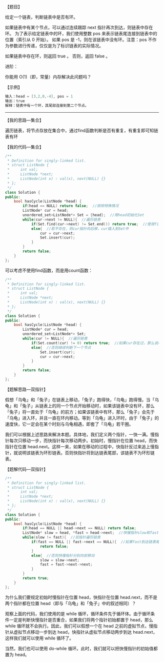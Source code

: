 【题目】

给定一个链表，判断链表中是否有环。

如果链表中有某个节点，可以通过连续跟踪 next 指针再次到达，则链表中存在环。 为了表示给定链表中的环，我们使用整数 pos 来表示链表尾连接到链表中的位置（索引从 0 开始）。 如果 pos 是 -1，则在该链表中没有环。注意：pos 不作为参数进行传递，仅仅是为了标识链表的实际情况。

如果链表中存在环，则返回 true 。 否则，返回 false 。 

进阶：

你能用 O(1)（即，常量）内存解决此问题吗？

【示例】

```c++
输入：head = [3,2,0,-4], pos = 1
输出：true
解释：链表中有一个环，其尾部连接到第二个节点。
```

---

【我的思路—集合】

遍历链表，将节点存放在集合中，通过find函数判断是否有重复，有重复即可知链表有环

【我的代码—集合】

```c++
/**
 * Definition for singly-linked list.
 * struct ListNode {
 *     int val;
 *     ListNode *next;
 *     ListNode(int x) : val(x), next(NULL) {}
 * };
 */
class Solution {
public:
    bool hasCycle(ListNode *head) {
        if(head == NULL) return false;  //排除特殊情况
        ListNode* cur = head;
        unordered_set<ListNode*> Set = {head};  //用head初始化Set
        while(cur->next != NULL){  //遍历链表
            if(Set.find(cur->next) != Set.end()) return true;  //使用find函数查找节点是否存在于Set中
            else{  //若不存在，则cur指针向后移，cur插入到Set中
                cur = cur->next;   
                Set.insert(cur);
            }
        }
        return false;
    }
};
```

可以考虑不使用find函数，而是用count函数：

```c++
/**
 * Definition for singly-linked list.
 * struct ListNode {
 *     int val;
 *     ListNode *next;
 *     ListNode(int x) : val(x), next(NULL) {}
 * };
 */
class Solution {
public:
    bool hasCycle(ListNode *head) {
        ListNode* cur = head;
        unordered_set<ListNode*> Set;
        while(cur != NULL){  //遍历链表
            if(Set.count(cur) != 0) return true;  //如果cur存在过，那么说明有环
            else{  //否则继续判断下一个节点
                Set.insert(cur);
                cur = cur->next;
            }
        }
        return false;
    }
};
```

【题解思路—双指针】

假想「乌龟」和「兔子」在链表上移动，「兔子」跑得快，「乌龟」跑得慢。当「乌龟」和「兔子」从链表上的同一个节点开始移动时，如果该链表中没有环，那么「兔子」将一直处于「乌龟」的前方；如果该链表中有环，那么「兔子」会先于「乌龟」进入环，并且一直在环内移动。等到「乌龟」进入环时，由于「兔子」的速度快，它一定会在某个时刻与乌龟相遇，即套了「乌龟」若干圈。

我们可以根据上述思路来解决本题。具体地，我们定义两个指针，一快一满。慢指针每次只移动一步，而快指针每次移动两步。初始时，慢指针在位置 head，而快指针在位置 head.next。这样一来，如果在移动的过程中，快指针反过来追上慢指针，就说明该链表为环形链表。否则快指针将到达链表尾部，该链表不为环形链表。

【题解代码—双指针】

```c++
/**
 * Definition for singly-linked list.
 * struct ListNode {
 *     int val;
 *     ListNode *next;
 *     ListNode(int x) : val(x), next(NULL) {}
 * };
 */
class Solution {
public:
    bool hasCycle(ListNode *head) {
        if(head == NULL || head->next == NULL) return false;
        ListNode* slow = head, *fast = head->next;  //快慢指针slow和fast
        while(slow != fast){  //双指针遍历链表
            if(fast == NULL || fast->next == NULL){  //如果fast到达链表尾，说明链表没有环
                return false;
            }
            else{  //否则快慢指针分别向前移动
                slow = slow->next;  
                fast = fast->next->next;
            }
        }
        return true;
    }
};
```

为什么我们要规定初始时慢指针在位置 head，快指针在位置 head.next，而不是两个指针都在位置 head（即与「乌龟」和「兔子」中的叙述相同）？

观察上面的代码，我们使用的是 while 循环，循环条件先于循环体。由于循环条件一定是判断快慢指针是否重合，如果我们将两个指针初始都置于 head，那么 while 循环就不会执行。因此，我们可以假想一个在 head 之前的虚拟节点，慢指针从虚拟节点移动一步到达 head，快指针从虚拟节点移动两步到达 head.next，这样我们就可以使用 while 循环了。

当然，我们也可以使用 do-while 循环。此时，我们就可以把快慢指针的初始值都置为 head。
